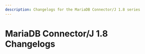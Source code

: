 ```yaml
---
description: Changelogs for the MariaDB Connector/J 1.8 series
---
```


# MariaDB Connector/J 1.8 Changelogs

